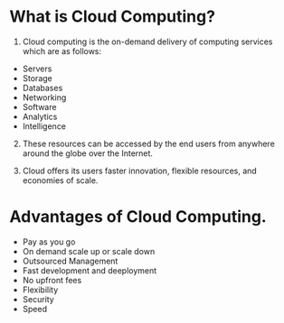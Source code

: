 # What is Cloud Computing?
1. Cloud computing is the on-demand delivery of computing services which are as follows:
 - Servers
 - Storage
 - Databases
 - Networking 
 - Software
 - Analytics 
 - Intelligence 

2. These resources can be accessed by the end users from anywhere around the globe over the Internet.

3. Cloud offers its users faster innovation, flexible resources, and economies of scale.

# Advantages of Cloud Computing.
 - Pay as you go
 - On demand scale up or scale down
 - Outsourced Management
 - Fast development and deeployment
 - No upfront fees
 - Flexibility
 - Security
 - Speed
